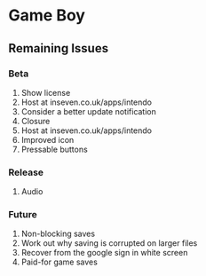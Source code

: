 # Game Boy

## Remaining Issues

### Beta

1. Show license
2. Host at inseven.co.uk/apps/intendo
3. Consider a better update notification
4. Closure
5. Host at inseven.co.uk/apps/intendo
6. Improved icon
7. Pressable buttons

### Release

1. Audio

### Future

1. Non-blocking saves
2. Work out why saving is corrupted on larger files
3. Recover from the google sign in white screen
4. Paid-for game saves